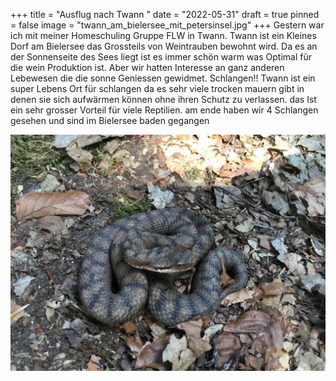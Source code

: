 +++
title = "Ausflug nach Twann "
date = "2022-05-31"
draft = true
pinned = false
image = "twann_am_bielersee_mit_petersinsel.jpg"
+++
Gestern war ich mit meiner Homeschuling Gruppe FLW in Twann. Twann ist ein Kleines Dorf am Bielersee das Grossteils von Weintrauben bewohnt wird. Da es an der Sonnenseite des Sees liegt ist es immer schön warm was Optimal für die wein Produktion ist. Aber wir hatten Interesse an ganz anderen Lebewesen die die sonne Geniessen gewidmet. Schlangen!! Twann ist ein super Lebens Ort für schlangen da es sehr viele trocken mauern  gibt in denen sie sich aufwärmen können ohne ihren Schutz zu verlassen. das Ist ein sehr grosser Vorteil für viele Reptilien. am ende haben wir 4 Schlangen gesehen und sind im Bielersee baden gegangen 

![](whatsapp-image-2022-05-31-at-09.56.43.jpeg)